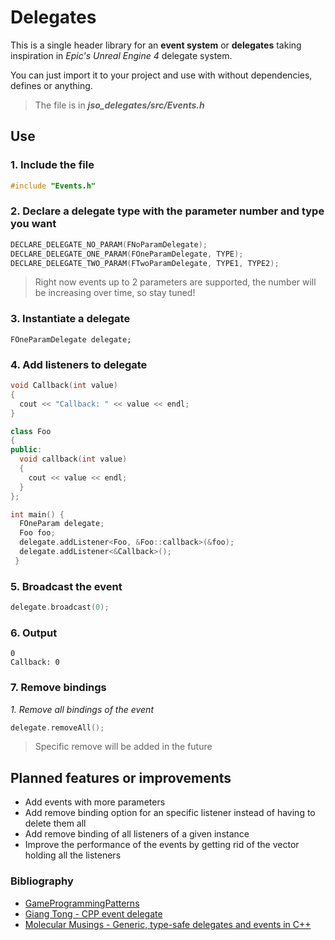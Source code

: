 # Delegates

This is a single header library for an **event system** or **delegates** taking inspiration in *Epic's Unreal Engine 4* delegate system. 

You can just import it to your project and use with without dependencies, defines or anything.
> The file is in _**jso_delegates/src/Events.h**_

## Use
### 1. Include the file 
```c++
#include "Events.h"
```
### 2. Declare a delegate type with the parameter number and type you want
```c++
DECLARE_DELEGATE_NO_PARAM(FNoParamDelegate);
DECLARE_DELEGATE_ONE_PARAM(FOneParamDelegate, TYPE);
DECLARE_DELEGATE_TWO_PARAM(FTwoParamDelegate, TYPE1, TYPE2);
```
> Right now events up to 2 parameters are supported, the number will be increasing over time, so stay tuned!
### 3. Instantiate a delegate
`FOneParamDelegate delegate;`
### 4. Add listeners to delegate
```c++
void Callback(int value)
{
  cout << "Callback: " << value << endl;
}

class Foo
{
public:
  void callback(int value)
  {
    cout << value << endl;
  }
};

int main() {
  FOneParam delegate;
  Foo foo;
  delegate.addListener<Foo, &Foo::callback>(&foo);
  delegate.addListener<&Callback>();
 }
```
### 5. Broadcast the event
```c++
delegate.broadcast(0);
```
### 6. Output
```
0
Callback: 0
```
### 7. Remove bindings
*1. Remove all bindings of the event*
```c++
delegate.removeAll();
```
> Specific remove will be added in the future

## Planned features or improvements
* Add events with more parameters
* Add remove binding option for an specific listener instead of having to delete them all
* Add remove binding of all listeners of a given instance
* Improve the performance of the events by getting rid of the vector holding all the listeners

### Bibliography
* [GameProgrammingPatterns](https://gameprogrammingpatterns.com/)
* [Giang Tong - CPP event delegate](https://tongtunggiang.com/2017/cpp-event-delegate/)
* [Molecular Musings - Generic, type-safe delegates and events in C++](https://tongtunggiang.com/2017/cpp-event-delegate/)

